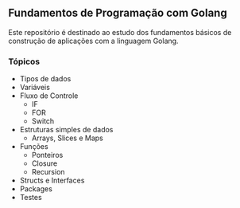 ## Fundamentos de Programação com Golang

Este repositório é destinado ao estudo dos fundamentos básicos de construção de aplicações com a linguagem Golang.

### Tópicos

* Tipos de dados
* Variáveis
* Fluxo de Controle
	* IF
	* FOR
	* Switch
* Estruturas simples de dados
	* Arrays, Slices e Maps
* Funções
	* Ponteiros
	* Closure
	* Recursion
* Structs e Interfaces
* Packages
* Testes
